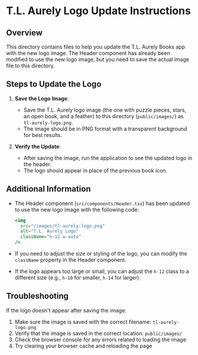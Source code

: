 # T.L. Aurely Logo Update Instructions

## Overview

This directory contains files to help you update the T.L. Aurely Books app with the new logo image. The Header component has already been modified to use the new logo image, but you need to save the actual image file to this directory.

## Steps to Update the Logo

1. **Save the Logo Image**:
   - Save the T.L. Aurely logo image (the one with puzzle pieces, stars, an open book, and a feather) to this directory (`public/images/`) as `tl-aurely-logo.png`.
   - The image should be in PNG format with a transparent background for best results.

2. **Verify the Update**:
   - After saving the image, run the application to see the updated logo in the header.
   - The logo should appear in place of the previous book icon.

## Additional Information

- The Header component (`src/components/Header.tsx`) has been updated to use the new logo image with the following code:
  ```jsx
  <img 
    src="/images/tl-aurely-logo.png" 
    alt="T.L. Aurely Logo" 
    className="h-12 w-auto"
  />
  ```

- If you need to adjust the size or styling of the logo, you can modify the `className` property in the Header component.

- If the logo appears too large or small, you can adjust the `h-12` class to a different size (e.g., `h-10` for smaller, `h-14` for larger).

## Troubleshooting

If the logo doesn't appear after saving the image:

1. Make sure the image is saved with the correct filename: `tl-aurely-logo.png`
2. Verify that the image is saved in the correct location: `public/images/`
3. Check the browser console for any errors related to loading the image
4. Try clearing your browser cache and reloading the page